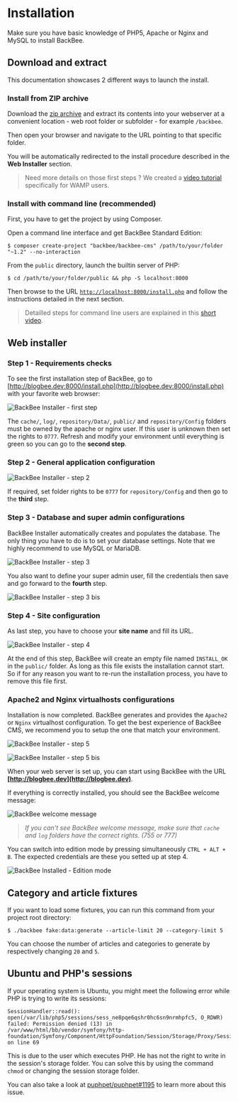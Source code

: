 # Installation

Make sure you have basic knowledge of PHP5, Apache or Nginx and MySQL to install BackBee.

## Download and extract

This documentation showcases 2 different ways to launch the install.

### Install from ZIP archive

Download the [zip archive](http://backbee.com/backbee/backbee-latest.zip) and extract its contents into your webserver at a convenient location - web root folder or subfolder - for example `/backbee`. 

Then open your browser and navigate to the URL pointing to that specific folder. 

You will be automatically redirected to the install procedure described in the **Web Installer** section. 

> Need more details on those first steps ? We created a [video tutorial](https://www.youtube.com/watch?v=Xy6lFTmGSaA) specifically for WAMP users. 

### Install with command line (recommended)

First, you have to get the project by using Composer.

Open a command line interface and get BackBee Standard Edition:

    $ composer create-project "backbee/backbee-cms" /path/to/your/folder "~1.2" --no-interaction

From the `public` directory, launch the builtin server of PHP:

    $ cd /path/to/your/folder/public && php -S localhost:8000

Then browse to the URL [`http://localhost:8000/install.php`](http://localhost:8000/install.php) and follow the instructions detailed in the next section.

> Detailled steps for command line users are explained in this [short video](https://www.youtube.com/watch?v=Fe6Jg6s_Quw).

## Web installer

### Step 1 - Requirements checks

To see the first installation step of BackBee, go to [http://blogbee.dev:8000/install.php](http://blogbee.dev:8000/install.php) with your favorite web browser:

![BackBee Installer - first step](http://i.imgur.com/xWpgPlP.png "BackBee Installer - first step")

The `cache/`, `log/`, `repository/Data/`, `public/` and `repository/Config` folders must be owned by the apache or nginx user. If this user is unknown then set the rights to `0777`. Refresh and modify your environment until everything is green so you can go to the **second step**.

### Step 2 - General application configuration

![BackBee Installer - step 2](http://i.imgur.com/pvaDJIH.png "BackBee Installer - step 2")

If required, set folder rights to be `0777` for `repository/Config` and then go to the **third** step.

### Step 3 - Database and super admin configurations

BackBee Installer automatically creates and populates the database. The only thing you have to do is to set your database settings. Note that we highly recommend to use MySQL or MariaDB.

![BackBee Installer - step 3](http://i.imgur.com/f6ejuwI.png "BackBee Installer - step 3")

You also want to define your super admin user, fill the credentials then save and go forward to the **fourth** step.

![BackBee Installer - step 3 bis](http://i.imgur.com/ZENfnSS.png "BackBee Installer - step 3 bis")

### Step 4 - Site configuration

As last step, you have to choose your **site name** and fill its URL.

![BackBee Installer - step 4](http://i.imgur.com/fSlenGX.png "BackBee Installer - step 4")

At the end of this step, BackBee will create an empty file named `INSTALL_OK` in the `public/` folder. As long as this file exists the installation cannot start. So if for any reason you want to re-run the installation process, you have to remove this file first.

### Apache2 and Nginx virtualhosts configurations

Installation is now completed. BackBee generates and provides the `Apache2` or `Nginx` virtualhost configuration. To get the best experience of BackBee CMS, we recommend you to setup the one that match your environment.

![BackBee Installer - step 5](http://i.imgur.com/T13tVjT.png "BackBee Installer - step 5")

![BackBee Installer - step 5 bis](http://i.imgur.com/ePKuLX5.png "BackBee Installer - step 5 bis")

When your web server is set up, you can start using BackBee with the URL **[http://blogbee.dev](http://blogbee.dev)**.

If everything is correctly installed, you should see the BackBee welcome message:

![BackBee welcome message](http://i.imgur.com/LIKWK1D.png "BackBee welcome message")

> *If you can't see BackBee welcome message, make sure that `cache` and `log` folders have the correct rights. (755 or 777)*

You can switch into edition mode by pressing simultaneously `CTRL + ALT + B`. The expected credentials are these you setted up at step 4.

![BackBee Installed - Edition mode](http://i.imgur.com/8kxLbfx.png "BackBee Installed - Edition mode")

## Category and article fixtures

If you want to load some fixtures, you can run this command from your project root directory:

    $ ./backbee fake:data:generate --article-limit 20 --category-limit 5

You can choose the number of articles and categories to generate by respectively changing `20` and `5`.

## Ubuntu and PHP's sessions

If your operating system is Ubuntu, you might meet the following error while PHP is trying to write its sessions:

```
SessionHandler::read(): open(/var/lib/php5/sessions/sess_ne8pqe6qshr0hc6sn9nrmhpfc5, O_RDWR) failed: Permission denied (13) in /var/www/html/bb/vendor/symfony/http-foundation/Symfony/Component/HttpFoundation/Session/Storage/Proxy/SessionHandlerProxy.php on line 69
```

This is due to the user which executes PHP. He has not the right to write in the session's storage folder. You can solve this by using the command `chmod` or changing the session storage folder.

You can also take a look at [puphpet/puphpet#1195](https://github.com/puphpet/puphpet/issues/1195) to learn more about this issue.
